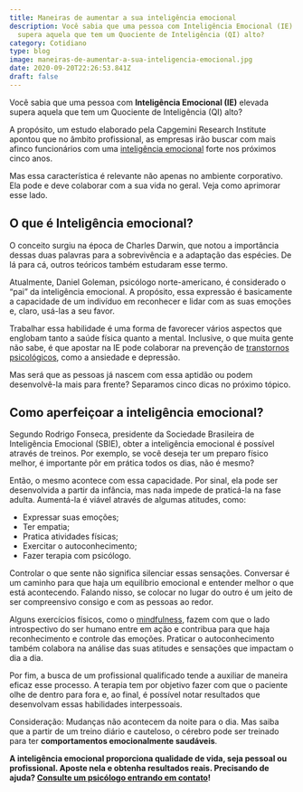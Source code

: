 ```yaml
---
title: Maneiras de aumentar a sua inteligência emocional
description: Você sabia que uma pessoa com Inteligência Emocional (IE) elevada
  supera aquela que tem um Quociente de Inteligência (QI) alto?
category: Cotidiano
type: blog
image: maneiras-de-aumentar-a-sua-inteligencia-emocional.jpg
date: 2020-09-20T22:26:53.841Z
draft: false
---
```


Você sabia que uma pessoa com **Inteligência Emocional (IE)** elevada supera aquela que tem um Quociente de Inteligência (QI) alto?

A propósito, um estudo elaborado pela Capgemini Research Institute apontou que no âmbito profissional, as empresas irão buscar com mais afinco funcionários com uma [inteligência emocional](https://yuribusin.com.br/desenvolver-inteligencia-emocional/) forte nos próximos cinco anos.

Mas essa característica é relevante não apenas no ambiente corporativo. Ela pode e deve colaborar com a sua vida no geral. Veja como aprimorar esse lado.

## O que é Inteligência emocional?

O conceito surgiu na época de Charles Darwin, que notou a importância dessas duas palavras para a sobrevivência e a adaptação das espécies. De lá para cá, outros teóricos também estudaram esse termo.

Atualmente, Daniel Goleman, psicólogo norte-americano, é considerado o “pai” da inteligência emocional. A propósito, essa expressão é basicamente a capacidade de um indivíduo em reconhecer e lidar com as suas emoções e, claro, usá-las a seu favor.

Trabalhar essa habilidade é uma forma de favorecer vários aspectos que englobam tanto a saúde física quanto a mental. Inclusive, o que muita gente não sabe, é que apostar na IE pode colaborar na prevenção de [transtornos psicológicos](https://yuribusin.com.br/5-transtornos-mentais-que-talvez-voce-nao-conhece/), como a ansiedade e depressão.

Mas será que as pessoas já nascem com essa aptidão ou podem desenvolvê-la mais para frente? Separamos cinco dicas no próximo tópico.

## Como aperfeiçoar a inteligência emocional?

Segundo Rodrigo Fonseca, presidente da Sociedade Brasileira de Inteligência Emocional (SBIE), obter a inteligência emocional é possível através de treinos. Por exemplo, se você deseja ter um preparo físico melhor, é importante pôr em prática todos os dias, não é mesmo?

Então, o mesmo acontece com essa capacidade. Por sinal, ela pode ser desenvolvida a partir da infância, mas nada impede de praticá-la na fase adulta. Aumentá-la é viável através de algumas atitudes, como:

- Expressar suas emoções;
- Ter empatia;
- Pratica atividades físicas;
- Exercitar o autoconhecimento;
- Fazer terapia com psicólogo.

Controlar o que sente não significa silenciar essas sensações. Conversar é um caminho para que haja um equilíbrio emocional e entender melhor o que está acontecendo. Falando nisso, se colocar no lugar do outro é um jeito de ser compreensivo consigo e com as pessoas ao redor.

Alguns exercícios físicos, como o [mindfulness](https://yuribusin.com.br/mindfulness-o-que-e-para-que-serve-como-praticar/), fazem com que o lado introspectivo do ser humano entre em ação e contribua para que haja reconhecimento e controle das emoções. Praticar o autoconhecimento também colabora na análise das suas atitudes e sensações que impactam o dia a dia.

Por fim, a busca de um profissional qualificado tende a auxiliar de maneira eficaz esse processo. A terapia tem por objetivo fazer com que o paciente olhe de dentro para fora e, ao final, é possível notar resultados que desenvolvam essas habilidades interpessoais.

Consideração: Mudanças não acontecem da noite para o dia. Mas saiba que a partir de um treino diário e cauteloso, o cérebro pode ser treinado para ter **comportamentos emocionalmente saudáveis**.

**A inteligência emocional proporciona qualidade de vida, seja pessoal ou profissional. Aposte nela e obtenha resultados reais. Precisando de ajuda? [Consulte um psicólogo entrando em contato](https://yuribusin.com.br/contato/)!**
